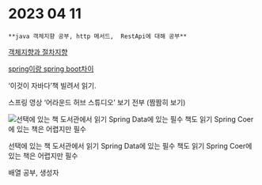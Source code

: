 # 2023 04 11

`**java 객체지향 공부, http 메서드,  RestApi에 대해 공부**`

[객체지향과 절차지향](https://www.notion.so/c702de90c3ad482f84ce35dd565cb0a5) 

[spring이랑 spring boot차이](https://www.notion.so/spring-spring-boot-b31e116a1f094dbf892999d91c739b5c) 

‘이것이 자바다’책 빌려서 읽기.

스프링 영상 ‘어라운드 허브 스튜디오’ 보기 전부 (짬짬히 보기)

![선택에 있는 책 도서관에서 읽기
Spring Data에 있는 필수 책도 읽기
Spring Coer에 있는 책은 어렵지만 필수](2023%2004%2011%20342573c709bd43699c3b64ced5290763/Untitled.png)

선택에 있는 책 도서관에서 읽기
Spring Data에 있는 필수 책도 읽기
Spring Coer에 있는 책은 어렵지만 필수

배열 공부, 생성자